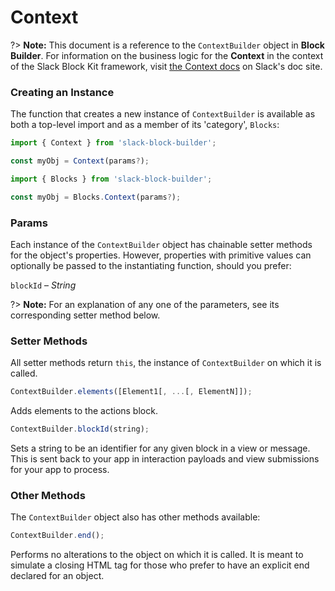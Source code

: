 # Context

?> **Note:** This document is a reference to the `ContextBuilder` object in **Block Builder**. For information on the business logic for the **Context** in the context of the Slack Block Kit framework, visit [the Context docs](https:&#x2F;&#x2F;api.slack.com&#x2F;reference&#x2F;block-kit&#x2F;blocks#context) on Slack's doc site.

### Creating an Instance 

The function that creates a new instance of `ContextBuilder` is available as both a top-level import and as a member of its 'category', `Blocks`:

```javascript
import { Context } from 'slack-block-builder';

const myObj = Context(params?);

```

```javascript
import { Blocks } from 'slack-block-builder';

const myObj = Blocks.Context(params?);
```

### Params

Each instance of the `ContextBuilder` object has chainable setter methods for the object's properties. However, properties with primitive values can optionally be passed to the instantiating function, should you prefer:

`blockId` – *String*


?> **Note:** For an explanation of any one of the parameters, see its corresponding setter method below.

### Setter Methods

All setter methods return `this`, the instance of `ContextBuilder` on which it is called.

```javascript
ContextBuilder.elements([Element1[, ...[, ElementN]]);
```

Adds elements to the actions block. 
```javascript
ContextBuilder.blockId(string);
```

Sets a string to be an identifier for any given block in a view or message. This is sent back to your app in interaction payloads and view submissions for your app to process. 

### Other Methods

The `ContextBuilder` object also has other methods available:

```javascript
ContextBuilder.end();
```

Performs no alterations to the object on which it is called. It is meant to simulate a closing HTML tag for those who prefer to have an explicit end declared for an object. 
